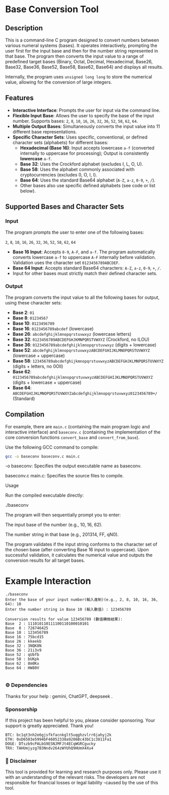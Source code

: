 # Base Conversion Tool

## Description

This is a command-line C program designed to convert numbers between various numeral systems (bases). It operates interactively, prompting the user first for the input base and then for the number string represented in that base. The program then converts the input value to a range of predefined target bases (Binary, Octal, Decimal, Hexadecimal, Base26, Base32, Base36, Base52, Base58, Base62, Base64) and displays all results.

Internally, the program uses `unsigned long long` to store the numerical value, allowing for the conversion of large integers.

## Features

*   **Interactive Interface**: Prompts the user for input via the command line.
*   **Flexible Input Base**: Allows the user to specify the base of the input number. Supports bases: `2`, `8`, `10`, `16`, `26`, `32`, `36`, `52`, `58`, `62`, `64`.
*   **Multiple Output Bases**: Simultaneously converts the input value into 11 different base representations.
*   **Specific Character Sets**: Uses specific, conventional, or defined character sets (alphabets) for different bases:
    *   **Hexadecimal (Base 16)**: Input accepts lowercase `a-f` (converted internally to uppercase for processing); Output is consistently **lowercase** `a-f`.
    *   **Base 32**: Uses the Crockford alphabet (excludes I, L, O, U).
    *   **Base 58**: Uses the alphabet commonly associated with cryptocurrencies (excludes 0, O, I, l).
    *   **Base 64**: Uses the standard Base64 alphabet (`A-Z`, `a-z`, `0-9`, `+`, `/`).
    *   Other bases also use specific defined alphabets (see code or list below).

## Supported Bases and Character Sets

### Input

The program prompts the user to enter one of the following bases:

`2`, `8`, `10`, `16`, `26`, `32`, `36`, `52`, `58`, `62`, `64`

*   **Base 16 Input**: Accepts `0-9`, `A-F`, and `a-f`. The program automatically converts lowercase `a-f` to uppercase `A-F` internally before validation. Validation uses the character set `0123456789ABCDEF`.
*   **Base 64 Input**: Accepts standard Base64 characters: `A-Z`, `a-z`, `0-9`, `+`, `/`.
*   Input for other bases must strictly match their defined character sets.

### Output

The program converts the input value to all the following bases for output, using these character sets:

*   **Base  2**: `01`
*   **Base  8**: `01234567`
*   **Base 10**: `0123456789`
*   **Base 16**: `0123456789abcdef` (lowercase)
*   **Base 26**: `abcdefghijklmnopqrstuvwxyz` (lowercase letters)
*   **Base 32**: `0123456789ABCDEFGHJKMNPQRSTVWXYZ` (Crockford, no ILOU)
*   **Base 36**: `0123456789abcdefghijklmnopqrstuvwxyz` (digits + lowercase)
*   **Base 52**: `abcdefghijklmnopqrstuvwxyzABCDEFGHIJKLMNOPQRSTUVWXYZ` (lowercase + uppercase)
*   **Base 58**: `123456789abcdefghijkmnopqrstuvwxyzABCDEFGHJKLMNPQRSTUVWXYZ` (digits + letters, no 0OIl)
*   **Base 62**: `0123456789abcdefghijklmnopqrstuvwxyzABCDEFGHIJKLMNOPQRSTUVWXYZ` (digits + lowercase + uppercase)
*   **Base 64**: `ABCDEFGHIJKLMNOPQRSTUVWXYZabcdefghijklmnopqrstuvwxyz0123456789+/` (Standard)

## Compilation

For example, there are `main.c` (containing the main program logic and interactive interface) and `baseconv.c` (containing the implementation of the core conversion functions `convert_base` and `convert_from_base`).

Use the following GCC command to compile:

```bash
gcc -o baseconv baseconv.c main.c
```

-o baseconv: Specifies the output executable name as baseconv.

baseconv.c main.c: Specifies the source files to compile.



Usage

Run the compiled executable directly:

./baseconv

The program will then sequentially prompt you to enter:

The input base of the number (e.g., 10, 16, 62).

The number string in that base (e.g., 201314, FF, qN0).

The program validates if the input string conforms to the character set of the chosen base (after converting Base 16 input to uppercase). Upon successful validation, it calculates the numerical value and outputs the conversion results for all target bases.

# Example Interaction
```
./baseconv
Enter the base of your input number(輸入進制)(e.g., 2, 8, 10, 16, 36, 64): 10
Enter the number string in Base 10 (輸入數值) : 123456789

Conversion results for value 123456789 (數值轉換結果):
Base  2 : 111010110111100110100010101
Base  8 : 726746425
Base 10 : 123456789
Base 16 : 75bcd15
Base 26 : kkeekb
Base 32 : 3NQK8N
Base 36 : 21i3v9
Base 52 : qUbfb
Base 58 : bUKpk
Base 62 : 8m0Kx
Base 64 : HW80V


```
### ⚙️ Dependencies


Thanks for your help : gemini, ChatGPT, deepseek .

### Sponsorship
If this project has been helpful to you, please consider sponsoring. Your support is greatly appreciated. Thank you!
```
BTC: bc1qt3nh2e6gjsfkfacnkglt5uqghzvlrr6jahyj2k
ETH: 0xD6503e5994bF46052338a9286Bc43bC1c3811Fa1
DOGE: DTszb9cPALbG9ESNJMFJt4ECqWGRCgucky
TRX: TAHUmjyzg7B3Nndv264zWYUhQ9HUmX4Xu4
```
### 📜 Disclaimer

This tool is provided for learning and research purposes only. Please use it with an understanding of the relevant risks. The developers are not responsible for financial losses or legal liability -caused by the use of this tool.

